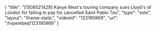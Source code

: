 {
    "title": "[1508521429] Kanye West's touring company sues Lloyd's of London for failing to pay for cancelled Saint Pablo Tou",
    "type": "solo",
    "layout": "iframe-static",
    "videoId": "123195969",
    "url": "\/tvpembed\/123195969"
}